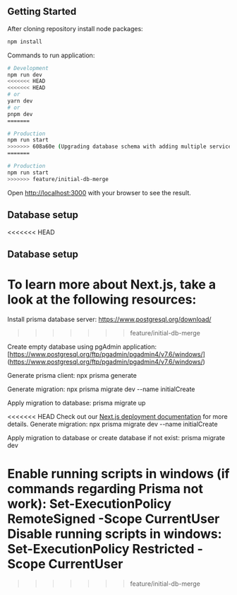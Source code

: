 ## Getting Started

After cloning repository install node packages:

```bash
npm install
```

Commands to run application:

```bash
# Development
npm run dev
<<<<<<< HEAD
<<<<<<< HEAD
# or
yarn dev
# or
pnpm dev
=======

# Production
npm run start
>>>>>>> 608a60e (Upgrading database schema with adding multiple service providers per client, by adding service provider type....)
=======

# Production
npm run start 
>>>>>>> feature/initial-db-merge
```

Open [http://localhost:3000](http://localhost:3000) with your browser to see the result.



## Database setup

<<<<<<< HEAD
## Database setup

To learn more about Next.js, take a look at the following resources:
=======
Install prisma database server: https://www.postgresql.org/download/
>>>>>>> feature/initial-db-merge

Create empty database using pgAdmin application: [https://www.postgresql.org/ftp/pgadmin/pgadmin4/v7.6/windows/] (https://www.postgresql.org/ftp/pgadmin/pgadmin4/v7.6/windows/)

Generate prisma client: npx prisma generate

Generate migration: npx prisma migrate dev --name initialCreate

Apply migration to database: prisma migrate up


<<<<<<< HEAD
Check out our [Next.js deployment documentation](https://nextjs.org/docs/deployment) for more details.
Generate migration: npx prisma migrate dev --name initialCreate

Apply migration to database or create database if not exist: prisma migrate dev

Enable running scripts in windows (if commands regarding Prisma not work): Set-ExecutionPolicy RemoteSigned -Scope CurrentUser
Disable running scripts in windows: Set-ExecutionPolicy Restricted -Scope CurrentUser
=======
>>>>>>> feature/initial-db-merge

